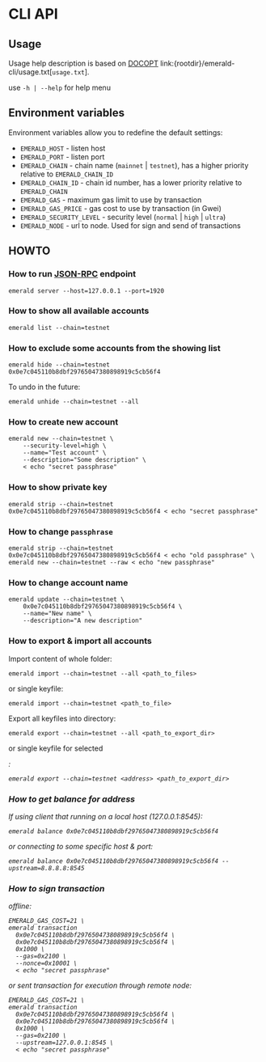 # CLI API

## Usage

Usage help description is based on [DOCOPT](http://docopt.org/) link:{rootdir}/emerald-cli/usage.txt[`usage.txt`].

use `-h | --help` for help menu

## Environment variables

Environment variables allow you to redefine the default settings:

* `EMERALD_HOST` - listen host
* `EMERALD_PORT` - listen port
* `EMERALD_CHAIN` - chain name (`mainnet` | `testnet`), has a higher priority relative to `EMERALD_CHAIN_ID`
* `EMERALD_CHAIN_ID` - chain id number, has a lower priority relative to `EMERALD_CHAIN`
* `EMERALD_GAS` - maximum gas limit to use by transaction
* `EMERALD_GAS_PRICE` - gas cost to use by transaction (in Gwei)
* `EMERALD_SECURITY_LEVEL` - security level (`normal` | `high` | `ultra`)
* `EMERALD_NODE` - url to node. Used for sign and send of transactions

## HOWTO

### How to run [JSON-RPC](http://github.com/ethereumproject/emerald-rs/blob/master/docs/api.adoc) endpoint

```
emerald server --host=127.0.0.1 --port=1920
```

### How to show all available accounts

```
emerald list --chain=testnet
```

### How to exclude some accounts from the showing list

```
emerald hide --chain=testnet 0x0e7c045110b8dbf29765047380898919c5cb56f4
```

To undo in the future:

```
emerald unhide --chain=testnet --all
```

### How to create new account

```
emerald new --chain=testnet \
    --security-level=high \
    --name="Test account" \
    --description="Some description" \
    < echo "secret passphrase"
```

### How to show private key

```
emerald strip --chain=testnet 0x0e7c045110b8dbf29765047380898919c5cb56f4 < echo "secret passphrase"
```

### How to change `passphrase`

```
emerald strip --chain=testnet 0x0e7c045110b8dbf29765047380898919c5cb56f4 < echo "old passphrase" \
emerald new --chain=testnet --raw < echo "new passphrase"
```

### How to change account name

```
emerald update --chain=testnet \
    0x0e7c045110b8dbf29765047380898919c5cb56f4 \
    --name="New name" \
    --description="A new description"
```

### How to export & import all accounts
Import content of whole folder:
```
emerald import --chain=testnet --all <path_to_files>
```
or single keyfile:
```
emerald import --chain=testnet <path_to_file>
```

Export all keyfiles into directory:
```
emerald export --chain=testnet --all <path_to_export_dir>
```
or single keyfile for selected <address>:
```
emerald export --chain=testnet <address> <path_to_export_dir>
```

### How to get balance for address
If using client that running on a local host (127.0.0.1:8545):
```
emerald balance 0x0e7c045110b8dbf29765047380898919c5cb56f4
```
or connecting to some specific host & port:
```
emerald balance 0x0e7c045110b8dbf29765047380898919c5cb56f4 --upstream=8.8.8.8:8545
```


### How to sign transaction

offline:
```
EMERALD_GAS_COST=21 \
emerald transaction
  0x0e7c045110b8dbf29765047380898919c5cb56f4 \
  0x0e7c045110b8dbf29765047380898919c5cb56f4 \
  0x1000 \
  --gas=0x2100 \
  --nonce=0x10001 \
  < echo "secret passphrase"
```

or sent transaction for execution through remote node:
```
EMERALD_GAS_COST=21 \
emerald transaction
  0x0e7c045110b8dbf29765047380898919c5cb56f4 \
  0x0e7c045110b8dbf29765047380898919c5cb56f4 \
  0x1000 \
  --gas=0x2100 \
  --upstream=127.0.0.1:8545 \
  < echo "secret passphrase"
```